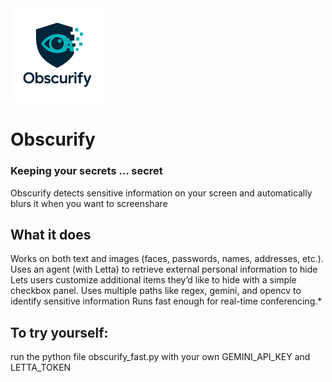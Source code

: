 <img src="obscurify_logo.png" style="width:30%;" alt="Obscurify logo">
<h1> Obscurify </h1>
<h3> Keeping your secrets ... secret</h3>
Obscurify detects sensitive information on your screen and automatically blurs it when you want to screenshare
<h2> What it does </h2>
Works on both text and images (faces, passwords, names, addresses, etc.).
Uses an agent (with Letta) to retrieve external personal information to hide
Lets users customize additional items they’d like to hide with a simple checkbox panel.
Uses multiple paths like regex, gemini, and opencv to identify sensitive information
Runs fast enough for real-time conferencing.* 
<h2> To try yourself:</h2>
run the python file obscurify_fast.py with your own GEMINI_API_KEY and LETTA_TOKEN

